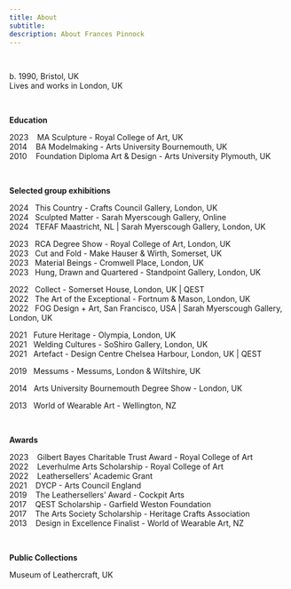 ```yaml
---
title: About
subtitle: 
description: About Frances Pinnock
---
```


<br /> 

b. 1990, Bristol, UK  
Lives and works in London, UK

<br />  

**Education**  

2023&nbsp;&nbsp;&nbsp; MA Sculpture - Royal College of Art, UK  
2014&nbsp;&nbsp;&nbsp; BA Modelmaking - Arts University Bournemouth, UK  
2010&nbsp;&nbsp;&nbsp; Foundation Diploma Art & Design - Arts University Plymouth, UK  

<br /> 


**Selected group exhibitions**  

2024&nbsp;&nbsp;&nbsp;This Country - Crafts Council Gallery, London, UK  
2024&nbsp;&nbsp;&nbsp;Sculpted Matter - Sarah Myerscough Gallery, Online  
2024&nbsp;&nbsp;&nbsp;TEFAF Maastricht, NL | Sarah Myerscough Gallery, London, UK

2023&nbsp;&nbsp;&nbsp;RCA Degree Show - Royal College of Art, London, UK  
2023&nbsp;&nbsp;&nbsp;Cut and Fold - Make Hauser & Wirth, Somerset, UK  
2023&nbsp;&nbsp;&nbsp;Material Beings - Cromwell Place, London, UK  
2023&nbsp;&nbsp;&nbsp;Hung, Drawn and Quartered - Standpoint Gallery, London, UK  
   
2022&nbsp;&nbsp;&nbsp;Collect - Somerset House, London, UK | QEST  
2022&nbsp;&nbsp;&nbsp;The Art of the Exceptional - Fortnum & Mason, London, UK  
2022&nbsp;&nbsp;&nbsp;FOG Design + Art, San Francisco, USA | Sarah Myerscough Gallery, London, UK  

2021&nbsp;&nbsp;&nbsp;Future Heritage - Olympia, London, UK  
2021&nbsp;&nbsp;&nbsp;Welding Cultures - SoShiro Gallery, London, UK  
2021&nbsp;&nbsp;&nbsp;Artefact - Design Centre Chelsea Harbour, London, UK | QEST 

2019&nbsp;&nbsp;&nbsp;Messums - Messums, London & Wiltshire, UK  

2014&nbsp;&nbsp;&nbsp;Arts University Bournemouth Degree Show - London, UK  

2013&nbsp;&nbsp;&nbsp;World of Wearable Art - Wellington, NZ  

<br />  

  
**Awards** 

2023&nbsp;&nbsp;&nbsp; Gilbert Bayes Charitable Trust Award - Royal College of Art  
2022&nbsp;&nbsp;&nbsp; Leverhulme Arts Scholarship - Royal College of Art   
2022&nbsp;&nbsp;&nbsp; Leathersellers' Academic Grant     
2021&nbsp;&nbsp;&nbsp; DYCP - Arts Council England  
2019&nbsp;&nbsp;&nbsp; The Leathersellers’ Award - Cockpit Arts  
2017&nbsp;&nbsp;&nbsp; QEST Scholarship - Garfield Weston Foundation  
2017&nbsp;&nbsp;&nbsp; The Arts Society Scholarship - Heritage Crafts Association  
2013&nbsp;&nbsp;&nbsp; Design in Excellence Finalist - World of Wearable Art, NZ  

<br /> 


**Public Collections** 

Museum of Leathercraft, UK  

<br />  




 












